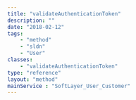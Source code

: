 ```yaml
---
title: "validateAuthenticationToken"
description: ""
date: "2018-02-12"
tags:
    - "method"
    - "sldn"
    - "User"
classes:
    - "validateAuthenticationToken"
type: "reference"
layout: "method"
mainService : "SoftLayer_User_Customer"
---
```

